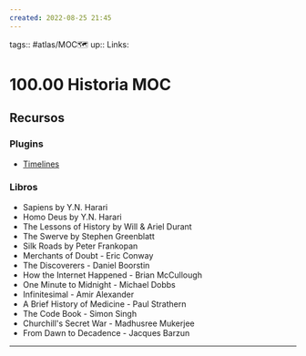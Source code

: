 ```yaml
---
created: 2022-08-25 21:45
---
```

tags:: #atlas/MOC🗺 
up::
Links: 
# 100.00 Historia MOC
## Recursos
### Plugins
- [Timelines](https://github.com/Darakah/obsidian-timelines)
### Libros
- Sapiens by Y.N. Harari
- Homo Deus by Y.N. Harari
- The Lessons of History by Will & Ariel Durant
- The Swerve by Stephen Greenblatt
- Silk Roads by Peter Frankopan
- Merchants of Doubt - Eric Conway
- The Discoverers - Daniel Boorstin
- How the Internet Happened - Brian McCullough
- One Minute to Midnight - Michael Dobbs
- Infinitesimal - Amir Alexander
- A Brief History of Medicine - Paul Strathern
- The Code Book - Simon Singh
- Churchill's Secret War - Madhusree Mukerjee
- From Dawn to Decadence - Jacques Barzun
___

